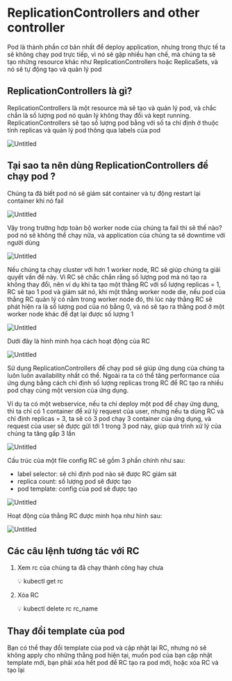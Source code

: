 # ReplicationControllers and other controller

Pod là thành phần cơ bản nhất để deploy application, nhưng trong thực tế ta sẽ không chạy pod trực tiếp, vì nó sẽ gặp nhiều hạn chế, mà chúng ta sẽ tạo những resource khác như ReplicationControllers hoặc ReplicaSets, và nó sẽ tự động tạo và quản lý pod

## **ReplicationControllers là gì?**

ReplicationControllers là một resource mà sẽ tạo và quản lý pod, và chắc chắn là số lượng pod nó quản lý không thay đổi và kept running. ReplicationControllers sẽ tạo số lượng pod bằng với số ta chỉ định ở thuộc tính replicas và quản lý pod thông qua labels của pod

![Untitled](ReplicationControllers%20and%20other%20controller%20d82b4890fe9b4e569ac8fc9733867b01/Untitled.png)

## **Tại sao ta nên dùng ReplicationControllers để chạy pod ?**

Chúng ta đã biết pod nó sẽ giám sát container và tự động restart lại container khi nó fail

![Untitled](ReplicationControllers%20and%20other%20controller%20d82b4890fe9b4e569ac8fc9733867b01/Untitled%201.png)

Vậy trong trường hợp toàn bộ worker node của chúng ta fail thì sẽ thế nào? pod nó sẽ không thể chạy nữa, và application của chúng ta sẽ downtime với người dùng

![Untitled](ReplicationControllers%20and%20other%20controller%20d82b4890fe9b4e569ac8fc9733867b01/Untitled%202.png)

Nếu chúng ta chạy cluster với hơn 1 worker node, RC sẽ giúp chúng ta giải quyết vấn đề này. Vì RC sẽ chắc chắn rằng số lượng pod mà nó tạo ra không thay đổi, nên ví dụ khi ta tạo một thằng RC với số lượng replicas = 1, RC sẽ tạo 1 pod và giám sát nó, khi một thằng worker node die, nếu pod của thằng RC quản lý có nằm trong worker node đó, thì lúc này thằng RC sẽ phát hiện ra là số lượng pod của nó bằng 0, và nó sẽ tạo ra thằng pod ở một worker node khác để đạt lại được số lượng 1

![Untitled](ReplicationControllers%20and%20other%20controller%20d82b4890fe9b4e569ac8fc9733867b01/Untitled%203.png)

Dưới đây là hình minh họa cách hoạt động của RC

![Untitled](ReplicationControllers%20and%20other%20controller%20d82b4890fe9b4e569ac8fc9733867b01/Untitled%204.png)

Sử dụng ReplicationControllers để chạy pod sẽ giúp ứng dụng của chúng ta luôn luôn availability nhất có thể. Ngoài ra ta có thể tăng performance của ứng dụng bằng cách chỉ định số lượng replicas trong RC để RC tạo ra nhiều pod chạy cùng một version của ứng dụng.

Ví dụ ta có một webservice, nếu ta chỉ deploy một pod để chạy ứng dụng, thì ta chỉ có 1 container để xử lý request của user, nhưng nếu ta dùng RC và chỉ định replicas = 3, ta sẽ có 3 pod chạy 3 container của ứng dụng, và request của user sẽ được gửi tới 1 trong 3 pod này, giúp quá trình xử lý của chúng ta tăng gấp 3 lần

![Untitled](ReplicationControllers%20and%20other%20controller%20d82b4890fe9b4e569ac8fc9733867b01/Untitled%205.png)

Cấu trúc của một file config RC sẽ gồm 3 phần chính như sau:

- label selector: sẽ chỉ định pod nào sẽ được RC giám sát
- replica count: số lượng pod sẽ được tạo
- pod template: config của pod sẽ được tạo

![Untitled](ReplicationControllers%20and%20other%20controller%20d82b4890fe9b4e569ac8fc9733867b01/Untitled%206.png)

Hoạt động của thằng RC được minh họa như hình sau:

![Untitled](ReplicationControllers%20and%20other%20controller%20d82b4890fe9b4e569ac8fc9733867b01/Untitled%207.png)

## Các câu lệnh tương tác với RC

1. Xem rc của chúng ta đã chạy thành công hay chưa
    
    <aside>
    💡 kubectl get rc
    
    </aside>
    
2. Xóa RC
    
    <aside>
    💡 kubectl delete rc rc_name
    
    </aside>
    

## **Thay đổi template của pod**

Bạn có thể thay đổi template của pod và cập nhật lại RC, nhưng nó sẽ không apply cho những thằng pod hiện tại, muốn pod của bạn cập nhật template mới, bạn phải xóa hết pod để RC tạo ra pod mới, hoặc xóa RC và tạo lại